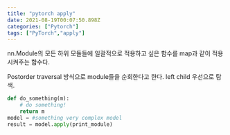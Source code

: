 ```yaml
---
title: "pytorch apply"
date: 2021-08-19T00:07:50.898Z
categories: ["Pytorch"]
tags: ["PyTorch","apply"]
---
```

nn.Module의 모든 하위 모듈들에 일괄적으로 적용하고 싶은 함수를 map과 같이 적용시켜주는 함수다.

Postorder traversal 방식으로 module들을 순회한다고 한다. left child 우선으로 탐색.
```python
def do_something(m):
	# do something!
	return m
model = #something very complex model
result = model.apply(print_module)

```